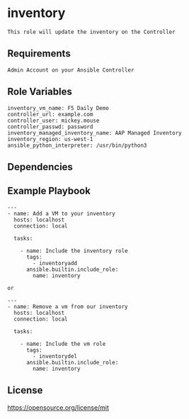 inventory
=========
```
This role will update the inventory on the Controller
```
Requirements
------------
```
Admin Account on your Ansible Controller
```
Role Variables
--------------
```
inventory_vm_name: F5 Daily Demo
controller_url: example.com
controller_user: mickey.mouse
controller_passwd: password
inventory_managed_inventory_name: AAP Managed Inventory
inventory_region: us-west-1
ansible_python_interpreter: /usr/bin/python3

```
Dependencies
------------

Example Playbook
----------------
```
---
- name: Add a VM to your inventory
  hosts: localhost
  connection: local

  tasks:

    - name: Include the inventory role
      tags:
        - inventoryadd
      ansible.builtin.include_role:
        name: inventory

or

---
- name: Remove a vm from our inventory
  hosts: localhost
  connection: local

  tasks:

    - name: Include the vm role
      tags:
        - inventorydel
      ansible.builtin.include_role:
        name: inventory
```
License
-------

https://opensource.org/license/mit